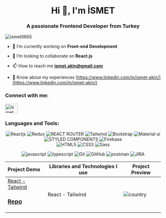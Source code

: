 <h1 align="center">Hi 👋, I'm İSMET</h1>
<h3 align="center">A passionate Frontend Developer from Turkey</h3>

<p align="left"> <img src="https://komarev.com/ghpvc/?username=ismet0665&label=Profile%20views&color=0e75b6&style=flat" alt="ismet0665" /> </p>

- 📌 I’m currently working on **Front-end Development**

- 📌 I’m looking to collaborate on **React.js**

- 📫 How to reach me **ismet.akin@gmail.com**

- 📄 Know about my experiences [https://www.linkedin.com/in/ismet-akin/](https://www.linkedin.com/in/ismet-akin/)

<h3 align="left">Connect with me:</h3>
<p align="left">
<a href="https://www.linkedin.com/in/ismet-akin/" target="blank"><img align="center" src="https://raw.githubusercontent.com/rahuldkjain/github-profile-readme-generator/master/src/images/icons/Social/linked-in-alt.svg" alt="i̇smet akin" height="30" width="40" /></a>
</p>
<div align="center">

<h3 align="left">Languages and Tools:</h3>
 
   ![Reactjs](https://img.shields.io/badge/react%20-%2320232a.svg?&style=for-the-badge&logo=react&logoColor=%2361DAFB)
   ![Redux](https://img.shields.io/badge/Redux-593D88?style=for-the-badge&logo=redux&logoColor=white)
   ![REACT ROUTER](https://img.shields.io/badge/React_Router-CA4245?style=for-the-badge&logo=react-router&logoColor=white)
   ![Tailwind](https://img.shields.io/badge/Tailwind_CSS-38B2AC?style=for-the-badge&logo=tailwind-css&logoColor=white)
   ![Bootstrap](https://img.shields.io/badge/bootstrap%20-%23563D7C.svg?&style=for-the-badge&logo=bootstrap&logoColor=white)
   ![Material ui](https://img.shields.io/badge/Material%20UI-007FFF?style=for-the-badge&logo=mui&logoColor=white)
   ![STYLED COMPONENTS](https://img.shields.io/badge/styled--components-DB7093?style=for-the-badge&logo=styled-components&logoColor=white)
   ![Firebase](https://img.shields.io/badge/firebase-ffca28?style=for-the-badge&logo=firebase&logoColor=black)  
   ![HTML5](https://img.shields.io/badge/html5-%23E34F26.svg?style=for-the-badge&logo=html5&logoColor=white)
   ![CSS3](https://img.shields.io/badge/css3-%231572B6.svg?style=for-the-badge&logo=css3&logoColor=white)
   <img src="https://img.shields.io/badge/Sass-CC6699?style=for-the-badge&logo=sass&logoColor=white" alt="Sass"  />

   ![javascript](https://img.shields.io/badge/javascript%20-%23323330.svg?&style=for-the-badge&logo=javascript&logoColor=%23F7DF1E)
  ![typescript](https://img.shields.io/badge/typescript%20-%23323330.svg?&style=for-the-badge&logo=typescript&logoColor=%15F7DF1E)
   ![Git](https://img.shields.io/badge/GIT-E44C30?style=for-the-badge&logo=git&logoColor=white)
   ![GitHub](https://img.shields.io/badge/github-%23121011.svg?style=for-the-badge&logo=github&logoColor=white)
   ![postman](https://img.shields.io/badge/Postman-FF6C37?style=for-the-badge&logo=Postman&logoColor=white)
 <img src="https://img.shields.io/badge/Jira-0052CC?style=for-the-badge&logo=Jira&logoColor=white"       alt="JIRA"      />

 </div>
 
Project Demo       |Libraries and Technologies I use  |Project Preview   
:-------------------------|---------------------|------------------
[React - Tailwind](https://country-flags-and-capitals.netlify.app/) <h3>[Repo](https://github.com/ismet0665/country-flags-and-capitals)</h3> | React - Tailwind |![country](https://user-images.githubusercontent.com/118618011/232515356-5884bb08-7a4b-43f7-b13d-01374593fc97.gif)



